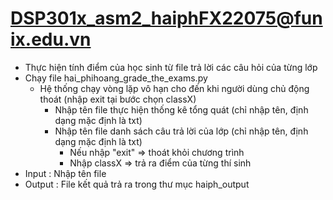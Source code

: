 # DSP301x_asm2_haiphFX22075@funix.edu.vn
- Thực hiện tính điểm của học sinh từ file trả lời các câu hỏi của từng lớp
- Chạy file hai_phihoang_grade_the_exams.py
	- Hệ thống chạy vòng lặp vô hạn cho đến khi người dùng chủ động thoát (nhập exit tại bước chọn classX)
		+ Nhập tên file thực hiện thống kê tổng quát (chỉ nhập tên, định dạng mặc định là txt)
		+ Nhập tên file danh sách câu trả lời của lớp (chỉ nhập tên, định dạng mặc định là txt) 
			+ Nếu nhập "exit"  => thoát khỏi chương trình
			+ Nhập classX => trả ra điểm của từng thí sinh
- Input : Nhập tên file 
- Output : File kết quả trả ra trong thư mục haiph_output
